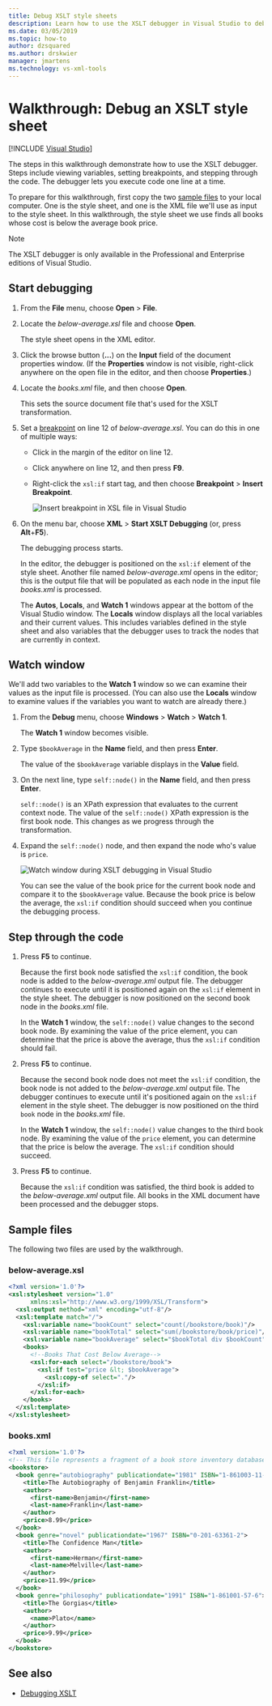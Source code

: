 ```yaml
---
title: Debug XSLT style sheets
description: Learn how to use the XSLT debugger in Visual Studio to debug an XSLT style sheet by following the steps in this walkthrough.
ms.date: 03/05/2019
ms.topic: how-to
author: dzsquared
ms.author: drskwier
manager: jmartens
ms.technology: vs-xml-tools
---
```

# Walkthrough: Debug an XSLT style sheet

 [!INCLUDE [Visual Studio](~/includes/applies-to-version/vs-windows-only.md)]

The steps in this walkthrough demonstrate how to use the XSLT debugger. Steps include viewing variables, setting breakpoints, and stepping through the code. The debugger lets you execute code one line at a time.

To prepare for this walkthrough, first copy the two [sample files](#sample-files) to your local computer. One is the style sheet, and one is the XML file we'll use as input to the style sheet. In this walkthrough, the style sheet we use finds all books whose cost is below the average book price.

> [!NOTE]
> The XSLT debugger is only available in the Professional and Enterprise editions of Visual Studio.

## Start debugging

1. From the **File** menu, choose **Open** > **File**.

2. Locate the *below-average.xsl* file and choose **Open**.

   The style sheet opens in the XML editor.

3. Click the browse button (**...**) on the **Input** field of the document properties window. (If the **Properties** window is not visible, right-click anywhere on the open file in the editor, and then choose **Properties**.)

4. Locate the *books.xml* file, and then choose **Open**.

   This sets the source document file that's used for the XSLT transformation.

5. Set a [breakpoint](../debugger/using-breakpoints.md) on line 12 of *below-average.xsl*. You can do this in one of multiple ways:

   - Click in the margin of the editor on line 12.

   - Click anywhere on line 12, and then press **F9**.

   - Right-click the `xsl:if` start tag, and then choose **Breakpoint** > **Insert Breakpoint**.

      ![Insert breakpoint in XSL file in Visual Studio](media/insert-breakpoint.PNG)

6. On the menu bar, choose **XML** > **Start XSLT Debugging** (or, press **Alt**+**F5**).

   The debugging process starts.

   In the editor, the debugger is positioned on the `xsl:if` element of the style sheet. Another file named *below-average.xml* opens in the editor; this is the output file that will be populated as each node in the input file *books.xml* is processed.

   The **Autos**, **Locals**, and **Watch 1** windows appear at the bottom of the Visual Studio window. The **Locals** window displays all the local variables and their current values. This includes variables defined in the style sheet and also variables that the debugger uses to track the nodes that are currently in context.

## Watch window

We'll add two variables to the **Watch 1** window so we can examine their values as the input file is processed. (You can also use the **Locals** window to examine values if the variables you want to watch are already there.)

1. From the **Debug** menu, choose **Windows** > **Watch** > **Watch 1**.

   The **Watch 1** window becomes visible.

2. Type `$bookAverage` in the **Name** field, and then press **Enter**.

   The value of the `$bookAverage` variable displays in the **Value** field.

3. On the next line, type `self::node()` in the **Name** field, and then press **Enter**.

   `self::node()` is an XPath expression that evaluates to the current context node. The value of the `self::node()` XPath expression is the first book node. This changes as we progress through the transformation.

4. Expand the `self::node()` node, and then expand the node who's value is `price`.

   ![Watch window during XSLT debugging in Visual Studio](media/xslt-debugging-watch-window.png)

   You can see the value of the book price for the current book node and compare it to the `$bookAverage` value. Because the book price is below the average, the `xsl:if` condition should succeed when you continue the debugging process.

## Step through the code

1. Press **F5** to continue.

   Because the first book node satisfied the `xsl:if` condition, the book node is added to the *below-average.xml* output file. The debugger continues to execute until it is positioned again on the `xsl:if` element in the style sheet. The debugger is now positioned on the second book node in the *books.xml* file.

   In the **Watch 1** window, the `self::node()` value changes to the second book node. By examining the value of the price element, you can determine that the price is above the average, thus the `xsl:if` condition should fail.

2. Press **F5** to continue.

   Because the second book node does not meet the `xsl:if` condition, the book node is not added to the *below-average.xml* output file. The debugger continues to execute until it's positioned again on the `xsl:if` element in the style sheet. The debugger is now positioned on the third `book` node in the *books.xml* file.

   In the **Watch 1** window, the `self::node()` value changes to the third book node. By examining the value of the `price` element, you can determine that the price is below the average. The `xsl:if` condition should succeed.

3. Press **F5** to continue.

   Because the `xsl:if` condition was satisfied, the third book is added to the *below-average.xml* output file. All books in the XML document have been processed and the debugger stops.

## Sample files

The following two files are used by the walkthrough.

### below-average.xsl

```xml
<?xml version='1.0'?>
<xsl:stylesheet version="1.0"
      xmlns:xsl="http://www.w3.org/1999/XSL/Transform">
  <xsl:output method="xml" encoding="utf-8"/>
  <xsl:template match="/">
    <xsl:variable name="bookCount" select="count(/bookstore/book)"/>
    <xsl:variable name="bookTotal" select="sum(/bookstore/book/price)"/>
    <xsl:variable name="bookAverage" select="$bookTotal div $bookCount"/>
    <books>
      <!--Books That Cost Below Average-->
      <xsl:for-each select="/bookstore/book">
        <xsl:if test="price &lt; $bookAverage">
          <xsl:copy-of select="."/>
        </xsl:if>
      </xsl:for-each>
    </books>
  </xsl:template>
</xsl:stylesheet>
```

### books.xml

```xml
<?xml version='1.0'?>
<!-- This file represents a fragment of a book store inventory database -->
<bookstore>
  <book genre="autobiography" publicationdate="1981" ISBN="1-861003-11-0">
    <title>The Autobiography of Benjamin Franklin</title>
    <author>
      <first-name>Benjamin</first-name>
      <last-name>Franklin</last-name>
    </author>
    <price>8.99</price>
  </book>
  <book genre="novel" publicationdate="1967" ISBN="0-201-63361-2">
    <title>The Confidence Man</title>
    <author>
      <first-name>Herman</first-name>
      <last-name>Melville</last-name>
    </author>
    <price>11.99</price>
  </book>
  <book genre="philosophy" publicationdate="1991" ISBN="1-861001-57-6">
    <title>The Gorgias</title>
    <author>
      <name>Plato</name>
    </author>
    <price>9.99</price>
  </book>
</bookstore>
```

## See also

- [Debugging XSLT](../xml-tools/debugging-xslt.md)
